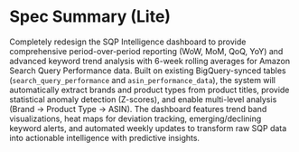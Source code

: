 # Spec Summary (Lite)

Completely redesign the SQP Intelligence dashboard to provide comprehensive period-over-period reporting (WoW, MoM, QoQ, YoY) and advanced keyword trend analysis with 6-week rolling averages for Amazon Search Query Performance data. Built on existing BigQuery-synced tables (`search_query_performance` and `asin_performance_data`), the system will automatically extract brands and product types from product titles, provide statistical anomaly detection (Z-scores), and enable multi-level analysis (Brand → Product Type → ASIN). The dashboard features trend band visualizations, heat maps for deviation tracking, emerging/declining keyword alerts, and automated weekly updates to transform raw SQP data into actionable intelligence with predictive insights.